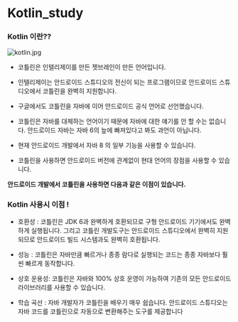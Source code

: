 # Kotlin_study

### Kotlin 이란??
![kotlin.jpg](/desktop/kotlin.jpg)
- 코틀린은 인텔리제이를 만든 젯브레인이 만든 언어입니다. 

- 인텔리제이는 안드로이드 스튜디오의 전신이 되는 프로그램이므로 안드로이드 스튜디오에서 코틀린을 완벽히 지원합니다. 
- 구글에서도 코틀린을 자바에 이어 안드로이드 공식 언어로 선언했습니다.

- 코틀린은 자바를 대체하는 언어이기 때문에 자바에 대한 얘기를 안 할 수는 없습니다. 안드로이드 자바는 자바 6의 늪에 빠져있다고 봐도 과언이 아닙니다.
- 현재 안드로이드 개발에서 자바 8 의 일부 기능을 사용할 수 있습니다. 

- 코틀린을 사용하면 안드로이드 버전에 관계없이 현대 언어의 장점을 사용할 수 있습니다. 
 
 
 **안드로이드 개발에서 코틀린을 사용하면 다음과 같은 이점이 있습니다.**

### Kotlin 사용시 이점 !
  - 호환성 : 코틀린은 JDK 6과 완벽하게 호환되므로 구형 안드로이드 기기에서도 완벽하게 실행됩니다. 그리고 코틀린 개발도구는 안드로이드 스튜디오에서 완벽히 
  지원되므로 안드로이드 빌드 시스템과도 완벽히 호환됩니다.
  
  - 성능 : 코틀린은 자바만큼 빠르거나 종종 람다로 실행되는 코드는 종종 자바보다 훨씬 빠르게 동작합니다. 
  
  - 상호 운용성: 코틀린은 자바와 100% 상호 운영이 가능하여 기존의 모든 안드로이드 라이브러리를 사용할 수 있습니다.
  
  - 학습 곡선 : 자바 개발자가 코틀린을 배우기 매우 쉽습니다. 안드로이드 스튜디오는 자바 코드를 코틀린으로 자동으로 변환해주는 도구를 제공합니다 

